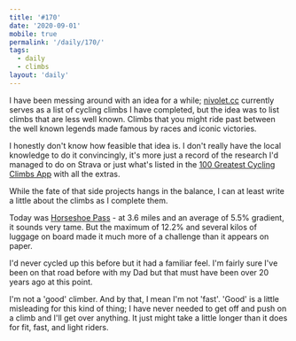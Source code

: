```yaml
---
title: '#170'
date: '2020-09-01'
mobile: true
permalink: '/daily/170/'
tags:
  - daily
  - climbs
layout: 'daily'
---
```


I have been messing around with an idea for a while; [nivolet.cc](https://nivolet.cc) currently serves as a list of cycling climbs I have completed, but the idea was to list climbs that are less well known. Climbs that you might ride past between the well known legends made famous by races and iconic victories.

I honestly don't know how feasible that idea is. I don't really have the local knowledge to do it convincingly, it's more just a record of the research I'd managed to do on Strava or just what's listed in the [100 Greatest Cycling Climbs App](https://www.100climbs.co.uk/apps-1) with all the extras.

While the fate of that side projects hangs in the balance, I can at least write a little about the climbs as I complete them.

Today was [Horseshoe Pass](https://veloviewer.com/segment/5582672) - at 3.6 miles and an average of 5.5% gradient, it sounds very tame. But the maximum of 12.2% and several kilos of luggage on board made it much more of a challenge than it appears on paper.

I'd never cycled up this before but it had a familiar feel. I'm fairly sure I've been on that road before with my Dad but that must have been over 20 years ago at this point.

I'm not a 'good' climber. And by that, I mean I'm not 'fast'. 'Good' is a little misleading for this kind of thing; I have never needed to get off and push on a climb and I'll get over anything. It just might take a little longer than it does for fit, fast, and light riders.
